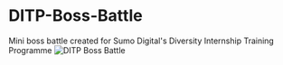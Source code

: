 # DITP-Boss-Battle
Mini boss battle created for Sumo Digital's Diversity Internship Training Programme
![DITP Boss Battle](https://user-images.githubusercontent.com/80863335/197190478-5b3fd26d-dbf3-48af-9578-96c269b7ad85.gif)
